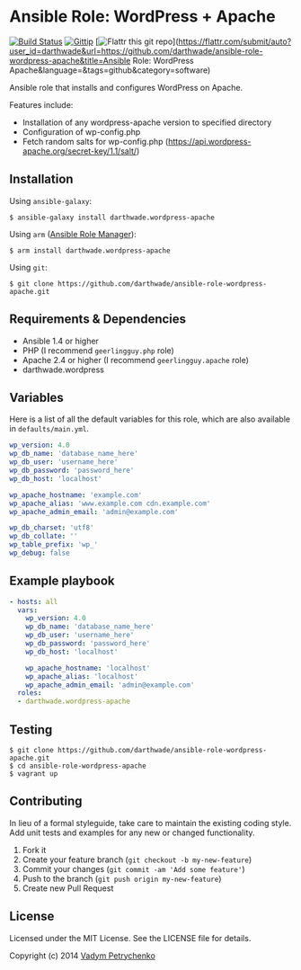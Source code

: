 # Ansible Role: WordPress + Apache
[![Build Status](https://travis-ci.org/darthwade/ansible-role-wordpress-apache.png)](https://travis-ci.org/darthwade/ansible-role-wordpress-apache)
[![Gittip](http://img.shields.io/gittip/darthwade.svg)](https://www.gittip.com/darthwade/)
[![Flattr this git repo](http://api.flattr.com/button/flattr-badge-large.png)](https://flattr.com/submit/auto?user_id=darthwade&url=https://github.com/darthwade/ansible-role-wordpress-apache&title=Ansible Role: WordPress Apache&language=&tags=github&category=software) 

Ansible role that installs and configures WordPress on Apache.

Features include:
- Installation of any wordpress-apache version to specified directory
- Configuration of wp-config.php
- Fetch random salts for wp-config.php (https://api.wordpress-apache.org/secret-key/1.1/salt/)

## Installation

Using `ansible-galaxy`:
```shell 
$ ansible-galaxy install darthwade.wordpress-apache
```

Using `arm` ([Ansible Role Manager](https://github.com/mirskytech/ansible-role-manager/)):
```shell 
$ arm install darthwade.wordpress-apache
```

Using `git`:
```shell 
$ git clone https://github.com/darthwade/ansible-role-wordpress-apache.git
```

## Requirements & Dependencies
- Ansible 1.4 or higher
- PHP (I recommend `geerlingguy.php` role)
- Apache 2.4 or higher (I recommend `geerlingguy.apache` role)
- darthwade.wordpress

## Variables
Here is a list of all the default variables for this role, which are also available in `defaults/main.yml`.

```yaml 
wp_version: 4.0
wp_db_name: 'database_name_here'
wp_db_user: 'username_here'
wp_db_password: 'password_here'
wp_db_host: 'localhost'

wp_apache_hostname: 'example.com'
wp_apache_alias: 'www.example.com cdn.example.com'
wp_apache_admin_email: 'admin@example.com'

wp_db_charset: 'utf8'
wp_db_collate: ''
wp_table_prefix: 'wp_'
wp_debug: false
```

## Example playbook
```yaml
- hosts: all
  vars:
    wp_version: 4.0
    wp_db_name: 'database_name_here'
    wp_db_user: 'username_here'
    wp_db_password: 'password_here'
    wp_db_host: 'localhost'

    wp_apache_hostname: 'localhost'
    wp_apache_alias: 'localhost'
    wp_apache_admin_email: 'admin@example.com'
  roles:
  - darthwade.wordpress-apache
```

## Testing
```shell 
$ git clone https://github.com/darthwade/ansible-role-wordpress-apache.git
$ cd ansible-role-wordpress-apache
$ vagrant up
```

## Contributing
In lieu of a formal styleguide, take care to maintain the existing coding style. Add unit tests and examples for any new or changed functionality.

1. Fork it
2. Create your feature branch (`git checkout -b my-new-feature`)
3. Commit your changes (`git commit -am 'Add some feature'`)
4. Push to the branch (`git push origin my-new-feature`)
5. Create new Pull Request

## License

Licensed under the MIT License. See the LICENSE file for details.

Copyright (c) 2014 [Vadym Petrychenko](http://petrychenko.com/)